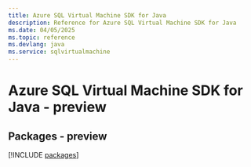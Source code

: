 ```yaml
---
title: Azure SQL Virtual Machine SDK for Java
description: Reference for Azure SQL Virtual Machine SDK for Java
ms.date: 04/05/2025
ms.topic: reference
ms.devlang: java
ms.service: sqlvirtualmachine
---
```

# Azure SQL Virtual Machine SDK for Java - preview
## Packages - preview
[!INCLUDE [packages](sql-virtual-machine-index.md)]